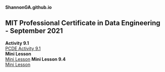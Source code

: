 **ShannonGA.github.io**
## MIT Professional Certificate in Data Engineering - September 2021

**Activity 9.1**<br>
<a href="https://github.com/ShannonGA/PCDE-Activity-9.1">PCDE Activity 9.1</a><br>
**Mini Lesson**<br>
<a href="https://github.com/ShannonGA/GitHubMiniLesson">Mini Lesson</a>
**Mini Lesson 9.4**<br>
<a href="https://github.com/ShannonGA/Mini-Lesson-9.4.git">Mini Lesson</a>
